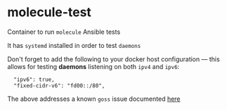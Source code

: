 # molecule-test
Container to run `molecule` Ansible tests

It has `systemd` installed in order to test `daemons`

Don't forget to add the following to your docker host configuration –– this allows for testing **daemons** listening on both `ipv4` and `ipv6`:
```shell
  "ipv6": true,
  "fixed-cidr-v6": "fd00::/80",
```

The above addresses a known `goss` issue documented [here](https://github.com/aelsabbahy/goss/issues/149)
